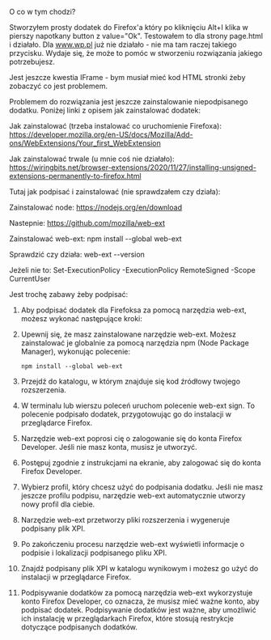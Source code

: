 O co w tym chodzi?

Stworzyłem prosty dodatek do Firefox'a który po kliknięciu Alt+I klika w pierszy napotkany button z value="Ok".
Testowałem to dla strony page.html i działało.
Dla www.wp.pl już nie działało - nie ma tam raczej takiego przycisku.
Wydaje się, że może to pomóc w stworzeniu rozwiązania jakiego potrzebujesz.

Jest jeszcze kwestia IFrame - bym musiał mieć kod HTML stronki żeby zobaczyć co jest problemem.

Problemem do rozwiązania jest jeszcze zainstalowanie niepodpisanego dodatku.
Poniżej linki z opisem jak zainstalować dodatek:

Jak zainstalować (trzeba instalować co uruchomienie Firefoxa):
https://developer.mozilla.org/en-US/docs/Mozilla/Add-ons/WebExtensions/Your_first_WebExtension

Jak zainstalować trwale (u mnie coś nie działało):
https://wiringbits.net/browser-extensions/2020/11/27/installing-unsigned-extensions-permanently-to-firefox.html

Tutaj jak podpisać i zainstalować (nie sprawdzałem czy działa):

Zainstalować node:
https://nodejs.org/en/download

Nastepnie:
https://github.com/mozilla/web-ext

Zainstalować web-ext:
npm install --global web-ext

Sprawdzić czy działa:
web-ext --version

Jeżeli nie to:
Set-ExecutionPolicy -ExecutionPolicy RemoteSigned -Scope CurrentUser

Jest trochę zabawy żeby podpisać:

1. Aby podpisać dodatek dla Firefoksa za pomocą narzędzia web-ext, możesz wykonać następujące kroki:

2. Upewnij się, że masz zainstalowane narzędzie web-ext. Możesz zainstalować je globalnie za pomocą narzędzia npm (Node Package Manager), wykonując polecenie:

	```npm install --global web-ext```

3. Przejdź do katalogu, w którym znajduje się kod źródłowy twojego rozszerzenia.

4. W terminalu lub wierszu poleceń uruchom polecenie web-ext sign. To polecenie podpisało dodatek, przygotowując go do instalacji w przeglądarce Firefox.

5. Narzędzie web-ext poprosi cię o zalogowanie się do konta Firefox Developer. Jeśli nie masz konta, musisz je utworzyć.

6. Postępuj zgodnie z instrukcjami na ekranie, aby zalogować się do konta Firefox Developer.

7. Wybierz profil, który chcesz użyć do podpisania dodatku. Jeśli nie masz jeszcze profilu podpisu, narzędzie web-ext automatycznie utworzy nowy profil dla ciebie.

8. Narzędzie web-ext przetworzy pliki rozszerzenia i wygeneruje podpisany plik XPI.

9. Po zakończeniu procesu narzędzie web-ext wyświetli informacje o podpisie i lokalizacji podpisanego pliku XPI.

10. Znajdź podpisany plik XPI w katalogu wynikowym i możesz go użyć do instalacji w przeglądarce Firefox.

11. Podpisywanie dodatków za pomocą narzędzia web-ext wykorzystuje konto Firefox Developer, co oznacza, że musisz mieć ważne konto, aby podpisać dodatek. Podpisywanie dodatków jest ważne, aby umożliwić ich instalację w przeglądarkach Firefox, które stosują restrykcje dotyczące podpisanych dodatków.
